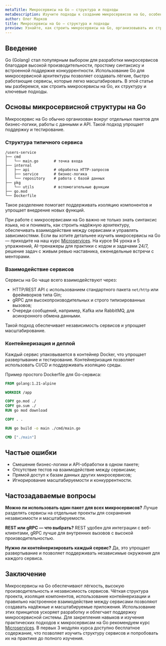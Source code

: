 ```yaml
---
metaTitle: Микросервисы на Go — структура и подходы
metaDescription: Изучите подходы к созданию микросервисов на Go, особенности их структуры и взаимодействия между сервисами в распределённых системах
author: Олег Марков
title: Микросервисы на Go — структура и подходы
preview: Узнайте, как строить микросервисы на Go, организовывать их структуру и обеспечивать эффективное взаимодействие между сервисами
---
```


## Введение

Go (Golang) стал популярным выбором для разработки микросервисов благодаря высокой производительности, простому синтаксису и встроенной поддержке конкуррентности. Использование Go для микросервисной архитектуры позволяет создавать лёгкие, быстро работающие сервисы, которые легко масштабировать.
В этой статье мы разберемся, как строить микросервисы на Go, их структуру и ключевые подходы.

## Основы микросервисной структуры на Go

Микросервис на Go обычно организован вокруг отдельных пакетов для бизнес-логики, работы с данными и API. Такой подход упрощает поддержку и тестирование.

### Структура типичного сервиса

```
/users-service
├── cmd
│   └── main.go       # точка входа
├── internal
│   ├── api           # обработка HTTP-запросов
│   ├── service       # бизнес-логика
│   └── repository    # работа с базой данных
├── pkg
│   └── utils         # вспомогательные функции
├── go.mod
└── Dockerfile
```

Такое разделение помогает поддерживать изоляцию компонентов и упрощает внедрение новых функций.

При работе с микросервисами на Go важно не только знать синтаксис языка, но и понимать, как строить надёжную архитектуру, обеспечивать взаимодействие между сервисами и управлять зависимостями. Если вы хотите детальнее изучить микросервисы на Go — приходите на наш курс [Microservices](https://purpleschool.ru/course/microservices?utm_source=knowledgebase&utm_medium=article&utm_campaign=Mikroservisy_na_Go_struktura_i_podhody). На курсе 94 урока и 5 упражнений, AI-тренажеры для практики с кодом и задачами 24/7, решение задач с живым ревью наставника, еженедельные встречи с менторами.

### Взаимодействие сервисов

Сервисы на Go чаще всего взаимодействуют через:

* HTTP/REST API с использованием стандартного пакета `net/http` или фреймворков типа Gin;
* gRPC для высокопроизводительных и строго типизированных вызовов;
* Очереди сообщений, например, Kafka или RabbitMQ, для асинхронного обмена данными.

Такой подход обеспечивает независимость сервисов и упрощает масштабирование.

### Контейнеризация и деплой

Каждый сервис упаковывается в контейнер Docker, что упрощает развертывание и тестирование. Контейнеризация позволяет использовать CI/CD и поддерживать изоляцию среды.

Пример простого Dockerfile для Go-сервиса:

```dockerfile
FROM golang:1.21-alpine

WORKDIR /app

COPY go.mod ./
COPY go.sum ./
RUN go mod download

COPY . .

RUN go build -o main ./cmd/main.go

CMD ["./main"]
```

## Частые ошибки

* Смешение бизнес-логики и API-обработки в одном пакете;
* Отсутствие тестов на взаимодействие между сервисами;
* Прямой доступ к базам данных других микросервисов;
* Игнорирование масштабируемости и конкуррентности.

## Частозадаваемые вопросы

**Можно ли использовать один пакет для всех микросервисов?**
Лучше разделять сервисы на отдельные проекты для сохранения независимости и масштабируемости.

**REST или gRPC — что выбрать?**
REST удобен для интеграции с веб-клиентами, gRPC лучше для внутренних вызовов с высокой производительностью.

**Нужно ли контейнеризировать каждый сервис?**
Да, это упрощает развертывание и позволяет поддерживать независимые окружения для каждого сервиса.

## Заключение

Микросервисы на Go обеспечивают лёгкость, высокую производительность и независимость сервисов. Чёткая структура проекта, изоляция компонентов, использование контейнеризации и правильно настроенное взаимодействие между сервисами позволяют создавать надёжные и масштабируемые приложения.
Использование этих принципов ускоряет разработку и облегчает поддержку микросервисной системы. Для закрепления навыков и изучения практических подходов к микросервисам на Go рекомендуем курс [Microservices](https://purpleschool.ru/course/microservices?utm_source=knowledgebase&utm_medium=article&utm_campaign=Mikroservisy_na_Go_struktura_i_podhody).
В первых 3 модулях курса доступно бесплатное содержание, что позволяет изучить структуру сервисов и попробовать их на практике до полного изучения.
